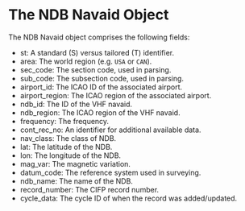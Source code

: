 # The NDB Navaid Object

The NDB Navaid object comprises the following fields:

- st: A standard (S) versus tailored (T) identifier.
- area: The world region (e.g. `USA` or `CAN`).
- sec_code: The section code, used in parsing.
- sub_code: The subsection code, used in parsing.
- airport_id: The ICAO ID of the associated airport.
- airport_region: The ICAO region of the associated airport.
- ndb_id: The ID of the VHF navaid.
- ndb_region: The ICAO region of the VHF navaid.
- frequency: The frequency.
- cont_rec_no: An identifier for additional available data.
- nav_class: The class of NDB.
- lat: The latitude of the NDB.
- lon: The longitude of the NDB.
- mag_var: The magnetic variation.
- datum_code: The reference system used in surveying.
- ndb_name: The name of the NDB.
- record_number: The CIFP record number.
- cycle_data: The cycle ID of when the record was added/updated.
